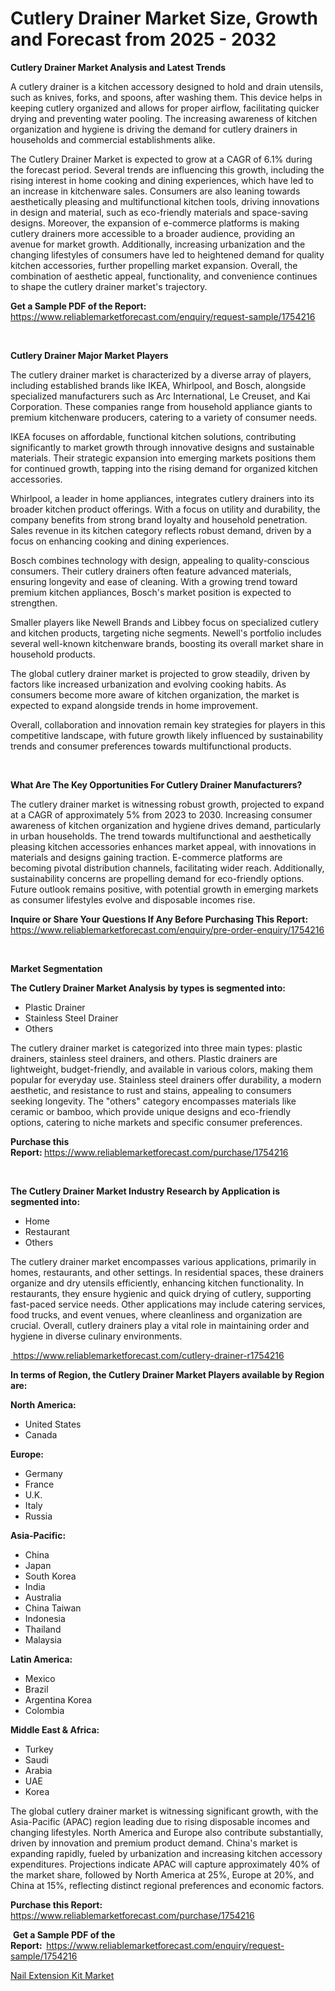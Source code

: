 <p><h1>Cutlery Drainer Market Size, Growth and Forecast from 2025 - 2032</h1></p><p><strong>Cutlery Drainer Market Analysis and Latest Trends</strong></p>
<p><p>A cutlery drainer is a kitchen accessory designed to hold and drain utensils, such as knives, forks, and spoons, after washing them. This device helps in keeping cutlery organized and allows for proper airflow, facilitating quicker drying and preventing water pooling. The increasing awareness of kitchen organization and hygiene is driving the demand for cutlery drainers in households and commercial establishments alike.</p><p>The Cutlery Drainer Market is expected to grow at a CAGR of 6.1% during the forecast period. Several trends are influencing this growth, including the rising interest in home cooking and dining experiences, which have led to an increase in kitchenware sales. Consumers are also leaning towards aesthetically pleasing and multifunctional kitchen tools, driving innovations in design and material, such as eco-friendly materials and space-saving designs. Moreover, the expansion of e-commerce platforms is making cutlery drainers more accessible to a broader audience, providing an avenue for market growth. Additionally, increasing urbanization and the changing lifestyles of consumers have led to heightened demand for quality kitchen accessories, further propelling market expansion. Overall, the combination of aesthetic appeal, functionality, and convenience continues to shape the cutlery drainer market's trajectory.</p></p>
<p><strong>Get a Sample PDF of the Report:&nbsp;</strong> <a href="https://www.reliablemarketforecast.com/enquiry/request-sample/1754216?utm_campaign=1840&utm_medium=2&utm_source=Github&utm_content=ia&utm_term=07022025&utm_id=cutlery-drainer">https://www.reliablemarketforecast.com/enquiry/request-sample/1754216</a></p>
<p>&nbsp;</p>
<p><strong>Cutlery Drainer Major Market Players</strong></p>
<p><p>The cutlery drainer market is characterized by a diverse array of players, including established brands like IKEA, Whirlpool, and Bosch, alongside specialized manufacturers such as Arc International, Le Creuset, and Kai Corporation. These companies range from household appliance giants to premium kitchenware producers, catering to a variety of consumer needs.</p><p>IKEA focuses on affordable, functional kitchen solutions, contributing significantly to market growth through innovative designs and sustainable materials. Their strategic expansion into emerging markets positions them for continued growth, tapping into the rising demand for organized kitchen accessories.</p><p>Whirlpool, a leader in home appliances, integrates cutlery drainers into its broader kitchen product offerings. With a focus on utility and durability, the company benefits from strong brand loyalty and household penetration. Sales revenue in its kitchen category reflects robust demand, driven by a focus on enhancing cooking and dining experiences.</p><p>Bosch combines technology with design, appealing to quality-conscious consumers. Their cutlery drainers often feature advanced materials, ensuring longevity and ease of cleaning. With a growing trend toward premium kitchen appliances, Bosch's market position is expected to strengthen.</p><p>Smaller players like Newell Brands and Libbey focus on specialized cutlery and kitchen products, targeting niche segments. Newell's portfolio includes several well-known kitchenware brands, boosting its overall market share in household products.</p><p>The global cutlery drainer market is projected to grow steadily, driven by factors like increased urbanization and evolving cooking habits. As consumers become more aware of kitchen organization, the market is expected to expand alongside trends in home improvement.</p><p>Overall, collaboration and innovation remain key strategies for players in this competitive landscape, with future growth likely influenced by sustainability trends and consumer preferences towards multifunctional products.</p></p>
<p>&nbsp;</p>
<p><strong>What Are The Key Opportunities For Cutlery Drainer Manufacturers?</strong></p>
<p><p>The cutlery drainer market is witnessing robust growth, projected to expand at a CAGR of approximately 5% from 2023 to 2030. Increasing consumer awareness of kitchen organization and hygiene drives demand, particularly in urban households. The trend towards multifunctional and aesthetically pleasing kitchen accessories enhances market appeal, with innovations in materials and designs gaining traction. E-commerce platforms are becoming pivotal distribution channels, facilitating wider reach. Additionally, sustainability concerns are propelling demand for eco-friendly options. Future outlook remains positive, with potential growth in emerging markets as consumer lifestyles evolve and disposable incomes rise.</p></p>
<p><strong>Inquire or Share Your Questions If Any Before Purchasing This Report:</strong> <a href="https://www.reliablemarketforecast.com/enquiry/pre-order-enquiry/1754216?utm_campaign=1840&utm_medium=2&utm_source=Github&utm_content=ia&utm_term=07022025&utm_id=cutlery-drainer">https://www.reliablemarketforecast.com/enquiry/pre-order-enquiry/1754216</a></p>
<p>&nbsp;</p>
<p><strong>Market Segmentation</strong></p>
<p><strong>The Cutlery Drainer Market Analysis by types is segmented into:</strong></p>
<p><ul><li>Plastic Drainer</li><li>Stainless Steel Drainer</li><li>Others</li></ul></p>
<p><p>The cutlery drainer market is categorized into three main types: plastic drainers, stainless steel drainers, and others. Plastic drainers are lightweight, budget-friendly, and available in various colors, making them popular for everyday use. Stainless steel drainers offer durability, a modern aesthetic, and resistance to rust and stains, appealing to consumers seeking longevity. The "others" category encompasses materials like ceramic or bamboo, which provide unique designs and eco-friendly options, catering to niche markets and specific consumer preferences.</p></p>
<p><strong>Purchase this Report:&nbsp;</strong><a href="https://www.reliablemarketforecast.com/purchase/1754216?utm_campaign=1840&utm_medium=2&utm_source=Github&utm_content=ia&utm_term=07022025&utm_id=cutlery-drainer">https://www.reliablemarketforecast.com/purchase/1754216</a></p>
<p>&nbsp;</p>
<p><strong>The Cutlery Drainer Market Industry Research by Application is segmented into:</strong></p>
<p><ul><li>Home</li><li>Restaurant</li><li>Others</li></ul></p>
<p><p>The cutlery drainer market encompasses various applications, primarily in homes, restaurants, and other settings. In residential spaces, these drainers organize and dry utensils efficiently, enhancing kitchen functionality. In restaurants, they ensure hygienic and quick drying of cutlery, supporting fast-paced service needs. Other applications may include catering services, food trucks, and event venues, where cleanliness and organization are crucial. Overall, cutlery drainers play a vital role in maintaining order and hygiene in diverse culinary environments.</p></p>
<p><a href="https://www.reliablemarketforecast.com/cutlery-drainer-r1754216?utm_campaign=1840&utm_medium=2&utm_source=Github&utm_content=ia&utm_term=07022025&utm_id=cutlery-drainer">&nbsp;https://www.reliablemarketforecast.com/cutlery-drainer-r1754216</a></p>
<p><strong>In terms of Region, the Cutlery Drainer Market Players available by Region are:</strong></p>
<p>
    <p> <strong> North America: </strong>
        <ul>
            <li>United States</li>
            <li>Canada</li>
        </ul>
        </p> 
    <p> <strong> Europe: </strong>
        <ul>
            <li>Germany</li>
            <li>France</li>
            <li>U.K.</li>
            <li>Italy</li>
            <li>Russia</li>
        </ul>
        </p> 
    <p> <strong> Asia-Pacific: </strong>
        <ul>
            <li>China</li>
            <li>Japan</li>
            <li>South Korea</li>
            <li>India</li>
            <li>Australia</li>
            <li>China Taiwan</li>
            <li>Indonesia</li>
            <li>Thailand</li>
            <li>Malaysia</li>
        </ul>
        </p> 
    <p> <strong> Latin America: </strong>
        <ul>
            <li>Mexico</li>
            <li>Brazil</li>
            <li>Argentina Korea</li>
            <li>Colombia</li>
        </ul>
        </p> 
    <p> <strong> Middle East & Africa: </strong>
        <ul>
            <li>Turkey</li>
            <li>Saudi</li>
            <li>Arabia</li>
            <li>UAE</li>
            <li>Korea</li>
        </ul>
    </p>
    </p>
<p><p>The global cutlery drainer market is witnessing significant growth, with the Asia-Pacific (APAC) region leading due to rising disposable incomes and changing lifestyles. North America and Europe also contribute substantially, driven by innovation and premium product demand. China's market is expanding rapidly, fueled by urbanization and increasing kitchen accessory expenditures. Projections indicate APAC will capture approximately 40% of the market share, followed by North America at 25%, Europe at 20%, and China at 15%, reflecting distinct regional preferences and economic factors.</p></p>
<p><strong>Purchase this Report: </strong><a href="https://www.reliablemarketforecast.com/purchase/1754216?utm_campaign=1840&utm_medium=2&utm_source=Github&utm_content=ia&utm_term=07022025&utm_id=cutlery-drainer">https://www.reliablemarketforecast.com/purchase/1754216</a></p>
<p>&nbsp;<strong>Get a Sample PDF of the Report:&nbsp;&nbsp;</strong><a href="https://www.reliablemarketforecast.com/enquiry/request-sample/1754216?utm_campaign=1840&utm_medium=2&utm_source=Github&utm_content=ia&utm_term=07022025&utm_id=cutlery-drainer">https://www.reliablemarketforecast.com/enquiry/request-sample/1754216</a></p>
<p><strong></strong></p>
<p><p><a href="https://github.com/vimar16th/Market-Research-Report-List-7/blob/main/nail-extension-kit-market.md?utm_campaign=1840&utm_medium=2&utm_source=Github&utm_content=ia&utm_term=07022025&utm_id=cutlery-drainer">Nail Extension Kit Market</a></p></p>